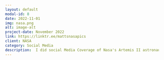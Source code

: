 ```yaml
---
layout: default
modal-id: 8
date: 2022-11-01
img: nasa.png
alt: image-alt
project-date: November 2022
link: https://linktr.ee/mattsnasapics
client: NASA
category: Social Media
description:  I did social Media Coverage of Nasa's Artemis II astronaut naming event. I took pictures of the event and made content out of them on my twitter and instagram pages.
---
```

